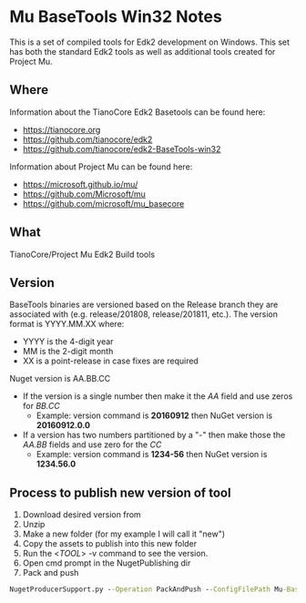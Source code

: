 # Mu BaseTools Win32 Notes

This is a set of compiled tools for Edk2 development on Windows.  This set has both the standard Edk2 tools as well as additional tools created for Project Mu.  

## Where

Information about the TianoCore Edk2 Basetools can be found here: 
* https://tianocore.org
* https://github.com/tianocore/edk2
* https://github.com/tianocore/edk2-BaseTools-win32

Information about Project Mu can be found here:
* https://microsoft.github.io/mu/
* https://github.com/Microsoft/mu
* https://github.com/microsoft/mu_basecore

## What

TianoCore/Project Mu Edk2 Build tools

## Version

BaseTools binaries are versioned based on the Release branch they are associated with (e.g. release/201808, release/201811, etc.). The version format is YYYY.MM.XX where:

* YYYY is the 4-digit year
* MM is the 2-digit month
* XX is a point-release in case fixes are required


Nuget version is AA.BB.CC

* If the version is a single number then make it the _AA_ field and use zeros for _BB.CC_
  * Example:  version command is **20160912**  then NuGet version is **20160912.0.0**
* If a version has two numbers partitioned by a "-" then make those the _AA.BB_ fields and use zero for the _CC_
  * Example: version command is **1234-56** then NuGet version is **1234.56.0**


## Process to publish new version of tool

1. Download desired version from
2. Unzip 
3. Make a new folder (for my example I will call it "new")
4. Copy the assets to publish into this new folder
5. Run the <_TOOL_> -v command to see the version.
6. Open cmd prompt in the NugetPublishing dir
7. Pack and push
  ```cmd
  NugetProducerSupport.py --Operation PackAndPush --ConfigFilePath Mu-Basetools-Win32.config.json --Version <nuget version here> --InputFolderPath <path to newly created folder here>  --ApiKey <your key here>
  ```

